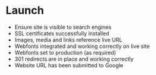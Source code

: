 # Launch

- Ensure site is visible to search engines
- SSL certificates successfully installed
- Images, media and links reference live URL
- Webfonts integrated and working correctly on live site
- Webfonts set to production (as required)
- 301 redirects are in place and working correctly
- Website URL has been submitted to Google